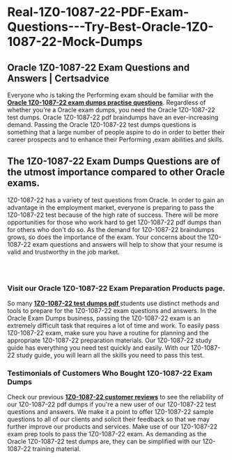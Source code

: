 # Real-1Z0-1087-22-PDF-Exam-Questions---Try-Best-Oracle-1Z0-1087-22-Mock-Dumps
<h2><strong>Oracle 1Z0-1087-22 Exam Questions and Answers | Certsadvice</strong></h2> <p>Everyone who is taking the Performing exam should be familiar with the <a href="http://www.certsadvice.com/oracle/1z0-1087-22-practice-questions"><strong>Oracle 1Z0-1087-22 exam dumps practise questions</strong></a>. Regardless of whether you&#39;re a Oracle exam dumps, you need the Oracle 1Z0-1087-22 test dumps. Oracle 1Z0-1087-22 pdf braindumps have an ever-increasing demand. Passing the Oracle 1Z0-1087-22 test dumps questions is something that a large number of people aspire to do in order to better their career prospects and to enhance their Performing ,exam abilities and skills.</p> <h2><strong>The 1Z0-1087-22 Exam Dumps Questions are of the utmost importance compared to other Oracle exams.</strong></h2> <p>1Z0-1087-22 has a variety of test questions from Oracle. In order to gain an advantage in the employment market, everyone is preparing to pass the 1Z0-1087-22 test because of the high rate of success. There will be more opportunities for those who work hard to get 1Z0-1087-22 pdf dumps than for others who don&#39;t do so. As the demand for 1Z0-1087-22 braindumps grows, so does the importance of the exam. Your concerns about the 1Z0-1087-22 exam questions and answers will help to show that your resume is valid and trustworthy in the job market.</p> <p><a href="http://www.certsadvice.com/oracle/1z0-1087-22-practice-questions" style="display: block; padding: 1em 0; text-align: center; "><img alt="" src="https://1.bp.blogspot.com/-RUOr8Wn-CRk/YUYAxC8kcHI/AAAAAAAAAnw/F7BbdI3tw8QDj5z8iX0vQAioQzKiUxduwCLcBGAsYHQ/s0/unnamed.jpg" /></a></p> <h3><strong>Visit our Oracle 1Z0-1087-22 Exam Preparation Products page.</strong></h3> <p>So many <a href="http://www.certsadvice.com/oracle/1z0-1087-22-practice-questions"><strong>1Z0-1087-22 test dumps pdf </strong></a>students use distinct methods and tools to prepare for the 1Z0-1087-22 exam questions and answers. In the Oracle Exam Dumps business, passing the 1Z0-1087-22 exam is an extremely difficult task that requires a lot of time and work. To easily pass 1Z0-1087-22 exam, make sure you have a routine for planning and the appropriate 1Z0-1087-22 preparation materials. Our 1Z0-1087-22 study guide has everything you need test quickly and easily. With our 1Z0-1087-22 study guide, you will learn all the skills you need to pass this test.</p> <h3><strong>Testimonials of Customers Who Bought 1Z0-1087-22 Exam Dumps</strong></h3> <p>Check our previous <a href="http://www.certsadvice.com/oracle/1z0-1087-22-practice-questions"><strong>1Z0-1087-22 customer reviews</strong></a> to see the reliability of our 1Z0-1087-22 pdf dumps if you&#39;re a new user of our 1Z0-1087-22 test questions and answers. We make it a point to offer 1Z0-1087-22 sample questions to all of our clients and solicit their feedback so that we may further improve our products and services. Make use of our 1Z0-1087-22 exam prep tools to pass the 1Z0-1087-22 exam. As demanding as the Oracle 1Z0-1087-22 test dumps are, they can be simplified with our 1Z0-1087-22 training material.</p>
